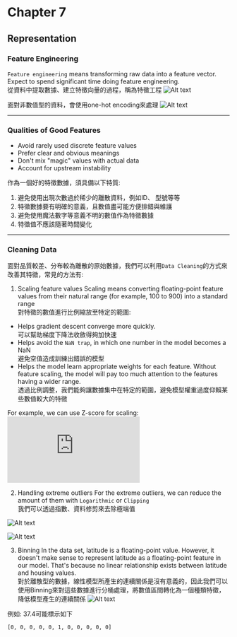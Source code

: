 # Chapter 7
## Representation
### Feature Engineering
`Feature engineering` means transforming raw data into a feature vector. Expect to spend significant time doing feature engineering.</br>
從資料中提取數據、建立特徵向量的過程，稱為特徵工程
![Alt text](https://developers.google.com/machine-learning/crash-course/images/OneHotEncoding.svg "Feature Engineering")

面對非數值型的資料，會使用one-hot encoding來處理
![Alt text](https://cdn-images-1.medium.com/max/1000/1*MWciJw4Kwx_kaBSl0AbsRQ.png "one-hot encoding")

---
### Qualities of Good Features
- Avoid rarely used discrete feature values
- Prefer clear and obvious meanings
- Don't mix "magic" values with actual data
- Account for upstream instability

作為一個好的特徵數據，須具備以下特質:
1. 避免使用出現次數過於稀少的離散資料，例如ID、 型號等等
2. 特徵數據要有明確的意義，且數值盡可能方便排錯與維護
3. 避免使用魔法數字等意義不明的數值作為特徵數據
4. 特徵值不應該隨著時間變化

---
### Cleaning Data
面對品質較差、分布較為離散的原始數據，我們可以利用`Data Cleaning`的方式來改善其特徵，常見的方法有:
1. Scaling feature values
Scaling means converting floating-point feature values from their natural range (for example, 100 to 900) into a standard range</br>
對特徵的數值進行比例縮放至特定的範圍:
- Helps gradient descent converge more quickly.</br>
可以幫助梯度下降法收斂得夠加快速
- Helps avoid the `NaN trap`, in which one number in the model becomes a NaN</br>
避免空值造成訓練出錯誤的模型
- Helps the model learn appropriate weights for each feature. Without feature scaling, the model will pay too much attention to the features having a wider range.</br>
透過比例調整，我們能夠讓數據集中在特定的範圍，避免模型權重過度仰賴某些數值較大的特徵

For example, we can use Z-score for scaling:
![equation](https://latex.codecogs.com/gif.latex?scalevalue&space;=&space;(value&space;-&space;mean)&space;/&space;stddev)


2. Handling extreme outliers
For the extreme outliers, we can reduce the amount of them with `Logarithmic` or `Clipping`</br>
我們可以透過指數、資料修剪來去除極端值

![Alt text](https://developers.google.com/machine-learning/crash-course/images/ScalingLogNormalization.svg "Logarithmic")

![Alt text](https://developers.google.com/machine-learning/crash-course/images/ScalingClipping.svg "Clipping")

3. Binning
In the data set, latitude is a floating-point value. However, it doesn't make sense to represent latitude as a floating-point feature in our model. That's because no linear relationship exists between latitude and housing values.</br>
對於離散型的數據，線性模型所產生的連續關係是沒有意義的，因此我們可以使用Binning來對這些數據進行分桶處理，將數值區間轉化為一個種類特徵，降低模型產生的連續關係
![Alt text](https://developers.google.com/machine-learning/crash-course/images/ScalingBinningPart2.svg "Binning")

例如: 37.4可能標示如下
```
[0, 0, 0, 0, 0, 1, 0, 0, 0, 0, 0]
```





